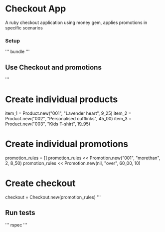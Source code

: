 # Checkout App

A ruby checkout application using money gem, applies promotions in specific scenarios

### Setup
'''
bundle
'''
## Use Checkout and promotions
'''
# Create individual products
item_1 = Product.new("001", "Lavender heart", 9_25)
item_2 = Product.new("002", "Personalised cufflinks", 45_00)
item_3 = Product.new("003", "Kids T-shirt", 19_95)

# Create individual promotions
promotion_rules = []
promotion_rules << Promotion.new("001", "morethan", 2, 8_50)
promotion_rules << Promotion.new(nil, "over", 60_00, 10)

# Create checkout
checkout = Checkout.new(promotion_rules)
'''

## Run tests
'''
rspec
'''
